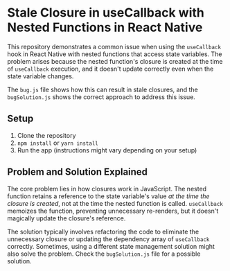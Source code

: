 # Stale Closure in useCallback with Nested Functions in React Native

This repository demonstrates a common issue when using the `useCallback` hook in React Native with nested functions that access state variables.  The problem arises because the nested function's closure is created at the time of `useCallback` execution, and it doesn't update correctly even when the state variable changes.

The `bug.js` file shows how this can result in stale closures, and the `bugSolution.js` shows the correct approach to address this issue.

## Setup

1. Clone the repository
2. `npm install` or `yarn install`
3. Run the app (instructions might vary depending on your setup)

## Problem and Solution Explained

The core problem lies in how closures work in JavaScript.  The nested function retains a reference to the state variable's value *at the time the closure is created*, not at the time the nested function is called.  `useCallback` memoizes the function, preventing unnecessary re-renders, but it doesn't magically update the closure's reference.

The solution typically involves refactoring the code to eliminate the unnecessary closure or updating the dependency array of `useCallback` correctly.  Sometimes, using a different state management solution might also solve the problem.  Check the `bugSolution.js` file for a possible solution.